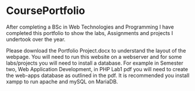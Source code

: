 # CoursePortfolio
After completing a BSc in Web Technologies and Programming I have completed this portfolio to show the labs, Assignments and projects I undertook over the year.

Please download the Portfolio Project.docx to understand the layout of the webpage. You will need to run this website on a webserver and for 
some labs/projects you will need to install a database. For example in Semester two, Web Application Development, in PHP Lab1 pdf you will 
need to create the web-apps database as outlined in the pdf. It is recommended you install xampp to run apache and mySQL on MariaDB.
